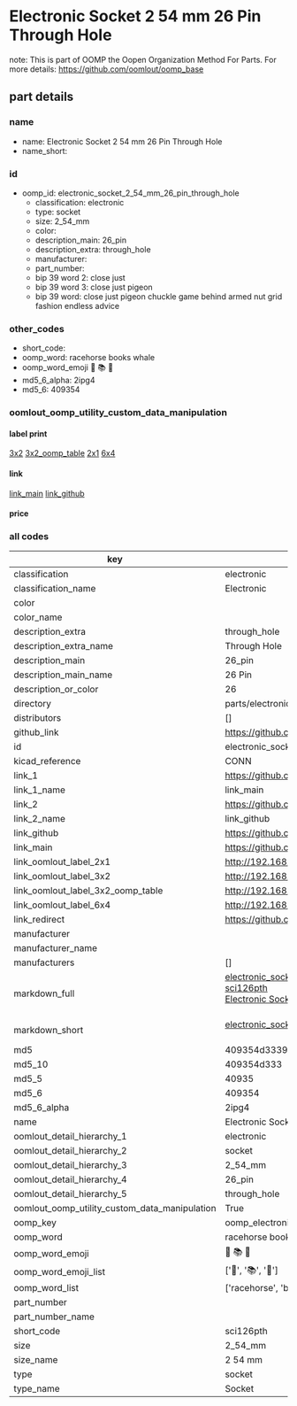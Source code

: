 # Electronic Socket 2 54 mm 26 Pin Through Hole  

note: This is part of OOMP the Oopen Organization Method For Parts. For more details: https://github.com/oomlout/oomp_base

##  part details
  







### name
* name: Electronic Socket 2 54 mm 26 Pin Through Hole
* name_short: 
### id
* oomp_id: electronic_socket_2_54_mm_26_pin_through_hole
  * classification: electronic
  * type: socket
  * size: 2_54_mm
  * color: 
  * description_main: 26_pin
  * description_extra: through_hole
  * manufacturer: 
  * part_number: 
  * bip 39 word 2: close just
  * bip 39 word 3: close just pigeon
  * bip 39 word: close just pigeon chuckle game behind armed nut grid fashion endless advice

### other_codes
* short_code: 
* oomp_word: racehorse books whale
* oomp_word_emoji :racehorse: :books: :whale:
* md5_6_alpha: 2ipg4
* md5_6: 409354






### oomlout_oomp_utility_custom_data_manipulation
#### label print
[3x2](http://192.168.1.245:1112/?label=oomp%202ipg4)
[3x2_oomp_table](http://192.168.1.108:1112/?label=oomp%202ipg4)
[2x1](http://192.168.1.242:1112/?label=oomp%202ipg4)
[6x4](http://192.168.1.55:1112/?label=oomp%202ipg4)    

#### link

[link_main](https://github.com/oomlout/oomlout_oomp_version_1_messy/tree/main/parts/electronic_socket_2_54_mm_26_pin_through_hole) [link_github](https://github.com/oomlout/oomlout_oomp_version_1_messy/tree/main/parts/electronic_socket_2_54_mm_26_pin_through_hole)                             

#### price







### all codes 
| key | value |  
| --- | --- |  
| classification | electronic |  
| classification_name | Electronic |  
| color |  |  
| color_name |  |  
| description_extra | through_hole |  
| description_extra_name | Through Hole |  
| description_main | 26_pin |  
| description_main_name | 26 Pin |  
| description_or_color | 26 |  
| directory | parts/electronic_socket_2_54_mm_26_pin_through_hole |  
| distributors | [] |  
| github_link | https://github.com/oomlout/oomlout_oomp_part_src/tree/main/parts/electronic_socket_2_54_mm_26_pin_through_hole |  
| id | electronic_socket_2_54_mm_26_pin_through_hole |  
| kicad_reference | CONN |  
| link_1 | https://github.com/oomlout/oomlout_oomp_version_1_messy/tree/main/parts/electronic_socket_2_54_mm_26_pin_through_hole |  
| link_1_name | link_main |  
| link_2 | https://github.com/oomlout/oomlout_oomp_version_1_messy/tree/main/parts/electronic_socket_2_54_mm_26_pin_through_hole |  
| link_2_name | link_github |  
| link_github | https://github.com/oomlout/oomlout_oomp_version_1_messy/tree/main/parts/electronic_socket_2_54_mm_26_pin_through_hole |  
| link_main | https://github.com/oomlout/oomlout_oomp_version_1_messy/tree/main/parts/electronic_socket_2_54_mm_26_pin_through_hole |  
| link_oomlout_label_2x1 | http://192.168.1.242:1112/?label=oomp%202ipg4 |  
| link_oomlout_label_3x2 | http://192.168.1.245:1112/?label=oomp%202ipg4 |  
| link_oomlout_label_3x2_oomp_table | http://192.168.1.108:1112/?label=oomp%202ipg4 |  
| link_oomlout_label_6x4 | http://192.168.1.55:1112/?label=oomp%202ipg4 |  
| link_redirect | https://github.com/oomlout/oomlout_oomp_version_1_messy/tree/main/parts/electronic_socket_2_54_mm_26_pin_through_hole |  
| manufacturer |  |  
| manufacturer_name |  |  
| manufacturers | [] |  
| markdown_full | [electronic_socket_2_54_mm_26_pin_through_hole](none)<br>[sci126pth](none)<br>[Electronic Socket 2 54 Mm 26 Pin Through Hole](none)<br><br> |  
| markdown_short | [electronic_socket_2_54_mm_26_pin_through_hole](none)<br><br> |  
| md5 | 409354d33397a178522f9289495e595d |  
| md5_10 | 409354d333 |  
| md5_5 | 40935 |  
| md5_6 | 409354 |  
| md5_6_alpha | 2ipg4 |  
| name | Electronic Socket 2 54 mm 26 Pin Through Hole |  
| oomlout_detail_hierarchy_1 | electronic |  
| oomlout_detail_hierarchy_2 | socket |  
| oomlout_detail_hierarchy_3 | 2_54_mm |  
| oomlout_detail_hierarchy_4 | 26_pin |  
| oomlout_detail_hierarchy_5 | through_hole |  
| oomlout_oomp_utility_custom_data_manipulation | True |  
| oomp_key | oomp_electronic_socket_2_54_mm_26_pin_through_hole |  
| oomp_word | racehorse books whale |  
| oomp_word_emoji | :racehorse: :books: :whale: |  
| oomp_word_emoji_list | [':racehorse:', ':books:', ':whale:'] |  
| oomp_word_list | ['racehorse', 'books', 'whale'] |  
| part_number |  |  
| part_number_name |  |  
| short_code | sci126pth |  
| size | 2_54_mm |  
| size_name | 2 54 mm |  
| type | socket |  
| type_name | Socket |  
